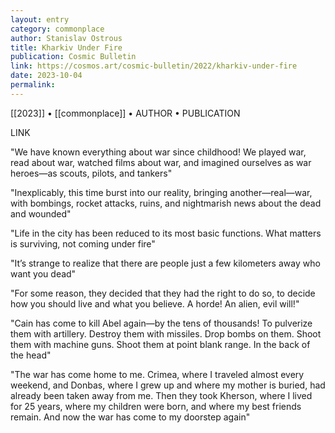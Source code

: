 ```yaml
---
layout: entry
category: commonplace
author: Stanislav Ostrous
title: Kharkiv Under Fire
publication: Cosmic Bulletin
link: https://cosmos.art/cosmic-bulletin/2022/kharkiv-under-fire
date: 2023-10-04
permalink:
---
```


[[2023]] • [[commonplace]] • AUTHOR • PUBLICATION

LINK

"We have known everything about war since childhood! We played war, read about war, watched films about war, and imagined ourselves as war heroes—as scouts, pilots, and tankers"

"Inexplicably, this time burst into our reality, bringing another—real—war, with bombings, rocket attacks, ruins, and nightmarish news about the dead and wounded"

"Life in the city has been reduced to its most basic functions. What matters is surviving, not coming under fire"

"It’s strange to realize that there are people just a few kilometers away who want you dead"

"For some reason, they decided that they had the right to do so, to decide how you should live and what you believe. A horde! An alien, evil will!"

"Cain has come to kill Abel again—by the tens of thousands! To pulverize them with artillery. Destroy them with missiles. Drop bombs on them. Shoot them with machine guns. Shoot them at point blank range. In the back of the head"

"The war has come home to me. Crimea, where I traveled almost every weekend, and Donbas, where I grew up and where my mother is buried, had already been taken away from me. Then they took Kherson, where I lived for 25 years, where my children were born, and where my best friends remain. And now the war has come to my doorstep again"
